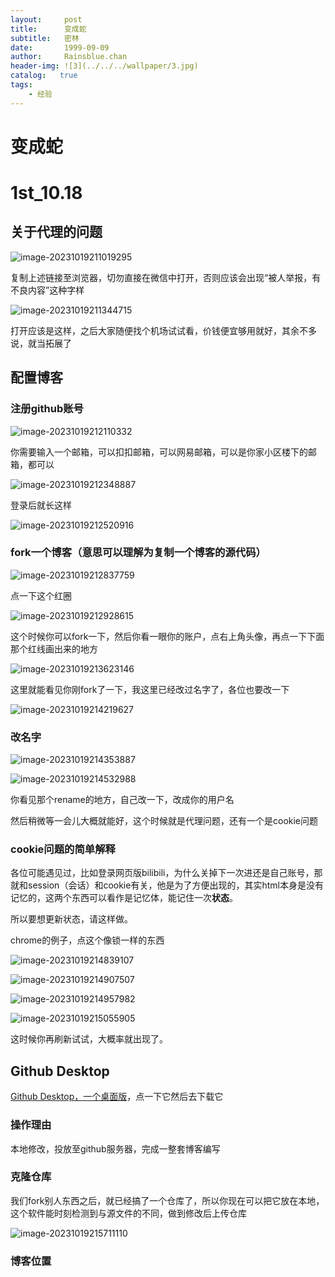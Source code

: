```yaml
---
layout:     post
title:      变成蛇
subtitle:   密林
date:       1999-09-09
author:     Rainsblue.chan
header-img: ![3](../../../wallpaper/3.jpg)
catalog:   true
tags:
    - 经验
---
```


# 变成蛇

# 1st_10.18

## 关于代理的问题

![image-20231019211019295](https://cdn.jsdelivr.net/gh/rainsbluechan/blogimage@main/img/202310192132983.png)

复制上述链接至浏览器，切勿直接在微信中打开，否则应该会出现“被人举报，有不良内容”这种字样

![image-20231019211344715](https://cdn.jsdelivr.net/gh/rainsbluechan/blogimage@main/img/202310192132974.png)

打开应该是这样，之后大家随便找个机场试试看，价钱便宜够用就好，其余不多说，就当拓展了

## 配置博客

### 注册github账号

![image-20231019212110332](https://cdn.jsdelivr.net/gh/rainsbluechan/blogimage@main/img/202310192132235.png)

你需要输入一个邮箱，可以扣扣邮箱，可以网易邮箱，可以是你家小区楼下的邮箱，都可以

![image-20231019212348887](https://cdn.jsdelivr.net/gh/rainsbluechan/blogimage@main/img/202310192132898.png)

登录后就长这样

![image-20231019212520916](https://cdn.jsdelivr.net/gh/rainsbluechan/blogimage@main/img/202310192132501.png)

### fork一个博客（意思可以理解为复制一个博客的源代码）

![image-20231019212837759](https://cdn.jsdelivr.net/gh/rainsbluechan/blogimage@main/img/202310192132997.png)

点一下这个红圈

![image-20231019212928615](https://cdn.jsdelivr.net/gh/rainsbluechan/blogimage@main/img/202310192133714.png)

这个时候你可以fork一下，然后你看一眼你的账户，点右上角头像，再点一下下面那个红线画出来的地方

![image-20231019213623146](https://cdn.jsdelivr.net/gh/rainsbluechan/blogimage@main/img/202310192136716.png)

这里就能看见你刚fork了一下，我这里已经改过名字了，各位也要改一下

![image-20231019214219627](https://cdn.jsdelivr.net/gh/rainsbluechan/blogimage@main/img/202310192142228.png)

### 改名字

![image-20231019214353887](https://cdn.jsdelivr.net/gh/rainsbluechan/blogimage@main/img/202310192143391.png)

![image-20231019214532988](https://cdn.jsdelivr.net/gh/rainsbluechan/blogimage@main/img/202310192145968.png)

你看见那个rename的地方，自己改一下，改成你的用户名

然后稍微等一会儿大概就能好，这个时候就是代理问题，还有一个是cookie问题

### cookie问题的简单解释

各位可能遇见过，比如登录网页版bilibili，为什么关掉下一次进还是自己账号，那就和session（会话）和cookie有关，他是为了方便出现的，其实html本身是没有记忆的，这两个东西可以看作是记忆体，能记住一次**状态**。

所以要想更新状态，请这样做。

chrome的例子，点这个像锁一样的东西

![image-20231019214839107](https://cdn.jsdelivr.net/gh/rainsbluechan/blogimage@main/img/202310192148704.png)

![image-20231019214907507](https://cdn.jsdelivr.net/gh/rainsbluechan/blogimage@main/img/202310192149773.png)

![image-20231019214957982](https://cdn.jsdelivr.net/gh/rainsbluechan/blogimage@main/img/202310192150922.png)

![image-20231019215055905](https://cdn.jsdelivr.net/gh/rainsbluechan/blogimage@main/img/202310192150560.png)

这时候你再刷新试试，大概率就出现了。

## Github Desktop

[Github Desktop，一个桌面版](https://desktop.github.com/)，点一下它然后去下载它

### 操作理由

本地修改，投放至github服务器，完成一整套博客编写

### 克隆仓库

我们fork别人东西之后，就已经搞了一个仓库了，所以你现在可以把它放在本地，这个软件能时刻检测到与源文件的不同，做到修改后上传仓库

![image-20231019215711110](https://cdn.jsdelivr.net/gh/rainsbluechan/blogimage@main/img/202310192157777.png)

### 博客位置





